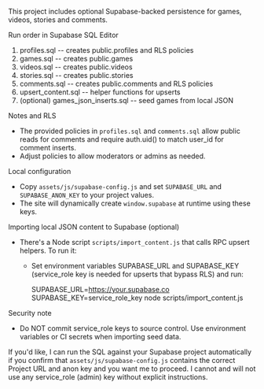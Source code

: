 This project includes optional Supabase-backed persistence for games, videos, stories and comments.

Run order in Supabase SQL Editor
1. profiles.sql       -- creates public.profiles and RLS policies
2. games.sql          -- creates public.games
3. videos.sql         -- creates public.videos
4. stories.sql        -- creates public.stories
5. comments.sql       -- creates public.comments and RLS policies
6. upsert_content.sql -- helper functions for upserts
7. (optional) games_json_inserts.sql -- seed games from local JSON

Notes and RLS
- The provided policies in `profiles.sql` and `comments.sql` allow public reads for comments and require auth.uid() to match user_id for comment inserts.
- Adjust policies to allow moderators or admins as needed.

Local configuration
- Copy `assets/js/supabase-config.js` and set `SUPABASE_URL` and `SUPABASE_ANON_KEY` to your project values.
- The site will dynamically create `window.supabase` at runtime using these keys.

Importing local JSON content to Supabase (optional)
- There's a Node script `scripts/import_content.js` that calls RPC upsert helpers. To run it:
  - Set environment variables SUPABASE_URL and SUPABASE_KEY (service_role key is needed for upserts that bypass RLS) and run:

    SUPABASE_URL=https://your.supabase.co SUPABASE_KEY=service_role_key node scripts/import_content.js

Security note
- Do NOT commit service_role keys to source control. Use environment variables or CI secrets when importing seed data.

If you'd like, I can run the SQL against your Supabase project automatically if you confirm that `assets/js/supabase-config.js` contains the correct Project URL and anon key and you want me to proceed. I cannot and will not use any service_role (admin) key without explicit instructions.